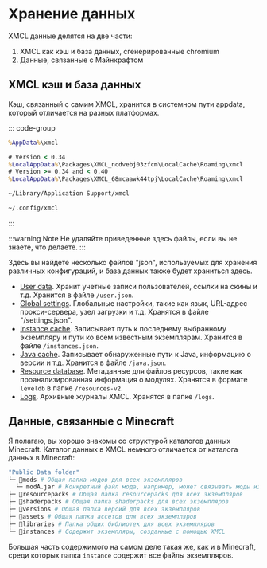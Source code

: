 # Хранение данных

XMCL данные делятся на две части:

1. XMCL как кэш и база данных, сгенерированные chromium
2. Данные, связанные с Майнкрафтом

## XMCL кэш и база данных

Кэш, связанный с самим XMCL, хранится в системном пути appdata, который отличается на разных платформах.

::: code-group
```cmd [Windows]
%AppData%\xmcl
```
```cmd [Windows (APPX/appinstaller)]
# Version < 0.34
%LocalAppData%\Packages\XMCL_ncdvebj03zfcm\LocalCache\Roaming\xmcl
# Version >= 0.34 and < 0.40
%LocalAppData%\Packages\XMCL_68mcaawk44tpj\LocalCache\Roaming\xmcl
```
```sh [macOS]
~/Library/Application Support/xmcl
```
```sh [Linux]
~/.config/xmcl
```
:::

:::warning Note
Не удаляйте приведенные здесь файлы, если вы не знаете, что делаете.
:::

Здесь вы найдете несколько файлов "json", используемых для хранения различных конфигураций, и база данных также будет храниться здесь.

- [User data](../protocol/user.md). Хранит учетные записи пользователей, ссылки на скины и т.д. Хранится в файле `/user.json`.
- [Global settings](../protocol/setting.md). Глобальные настройки, такие как язык, URL-адрес прокси-сервера, узел загрузки и т.д. Хранятся в файле "/settings.json".
- [Instance cache](../protocol/instance.md). Записывает путь к последнему выбранному экземпляру и пути ко всем известным экземплярам. Хранится в файле `/instances.json`.
- [Java cache](../protocol/java.md). Записывает обнаруженные пути к Java, информацию о версии и т.д. Хранится в файле `/java.json`.
- [Resource database](../protocol/resources.md). Метаданные для файлов ресурсов, такие как проанализированная информация о модулях. Хранятся в формате `leveldb` в папке `/resources-v2`.
- [Logs](../protocol/logs.md). Архивные журналы XMCL. Хранятся в папке `/logs`.

## Данные, связанные с Minecraft

Я полагаю, вы хорошо знакомы со структурой каталогов данных Minecraft.
Каталог данных в XMCL немного отличается от каталога данных в Minecraft:

```sh
"Public Data folder"
└─ 📂mods # Общая папка модов для всех экземпляров
  └─ modA.jar # Конкретный файл мода, например, может связывать моды из него.
├─ 📂resourcepacks # Общая папка resourcepacks для всех экземпляров
├─ 📂shaderpacks # Общая папка shaderpacks для всех экземпляров
├─ 📂versions # Общая папка версий для всех экземпляров
├─ 📂assets # Общая папка ассетов для всех экземпляров
├─ 📂libraries # Папка общих библиотек для всех экземпляров
└─ 📂instances # Содержит экземпляры, созданные с помощью XMCL
```

Большая часть содержимого на самом деле такая же, как и в Minecraft, среди которых папка `instance` содержит все файлы экземпляров.